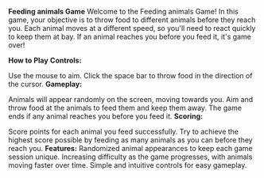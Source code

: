 **Feeding animals Game**
Welcome to the Feeding animals Game! In this game, your objective is to throw food to different animals before they reach you. Each animal moves at a different speed, so you'll need to react quickly to keep them at bay. If an animal reaches you before you feed it, it's game over!

**How to Play**
**Controls:**

Use the mouse to aim.
Click the space bar to throw food in the direction of the cursor.
**Gameplay:**

Animals will appear randomly on the screen, moving towards you.
Aim and throw food at the animals to feed them and keep them away.
The game ends if any animal reaches you before you feed it.
**Scoring:**

Score points for each animal you feed successfully.
Try to achieve the highest score possible by feeding as many animals as you can before they reach you.
**Features:**
Randomized animal appearances to keep each game session unique.
Increasing difficulty as the game progresses, with animals moving faster over time.
Simple and intuitive controls for easy gameplay.
